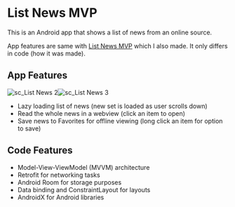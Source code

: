 # List News MVP
This is an Android app that shows a list of news from an online source.

App features are same with [List News MVP](https://github.com/densiology/News-List-MVP) which I also made. It only differs in code (how it was made).

## App Features
![sc_List News 2](https://user-images.githubusercontent.com/12168036/55845349-0fbeb080-5b74-11e9-9925-a313941f87fa.jpg)![sc_List News 3](https://user-images.githubusercontent.com/12168036/55845354-164d2800-5b74-11e9-9152-2255888d825e.jpg)
* Lazy loading list of news (new set is loaded as user scrolls down)
* Read the whole news in a webview (click an item to open)
* Save news to Favorites for offline viewing (long click an item for option to save)

## Code Features
* Model-View-ViewModel (MVVM) architecture
* Retrofit for networking tasks
* Android Room for storage purposes
* Data binding and ConstraintLayout for layouts
* AndroidX for Android libraries
